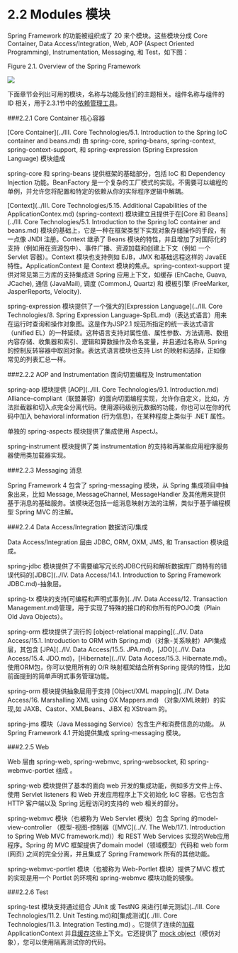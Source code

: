 2.2 Modules 模块
========================

Spring Framework 的功能被组织成了 20 来个模块。这些模块分成  Core Container, Data Access/Integration, Web, AOP (Aspect Oriented Programming), Instrumentation, Messaging, 和 Test，如下图：

Figure 2.1. Overview of the Spring Framework

![](http://99btgc01.info/uploads/2014/12/spring-overview.png)

下面章节会列出可用的模块，名称与功能及他们的主题相关。组件名称与组件的 ID 相关，用于2.3.1节中的[依赖管理工具](http://docs.spring.io/spring/docs/current/spring-framework-reference/htmlsingle/#dependency-management)。

###2.2.1 Core Container 核心容器

[Core Container](../III. Core Technologies/5.1. Introduction to the Spring IoC container and beans.md) 由 spring-core, spring-beans, spring-context, spring-context-support, 和 spring-expression (Spring Expression Language) 模块组成

spring-core 和 spring-beans 提供框架的基础部分，包括 IoC 和 Dependency Injection 功能。BeanFactory 是一个复杂的工厂模式的实现。不需要可以编程的单例，并允许您将配置和特定的依赖从你的实际程序逻辑中解耦。

[Context](../III. Core Technologies/5.15. Additional Capabilities of the ApplicationContex.md) (spring-context) 模块建立且提供于在[Core 和 Beans](../III. Core Technologies/5.1. Introduction to the Spring IoC container and beans.md) 模块的基础上，它是一种在框架类型下实现对象存储操作的手段，有一点像 JNDI 注册。Context 继承了 Beans 模块的特性，并且增加了对国际化的支持（例如用在资源包中）、事件广播、资源加载和创建上下文（例如 一个 Servlet 容器）。Context 模块也支持例如 EJB，JMX 和基础远程这样的 JavaEE 特性。ApplicationContext 是 Context 模块的焦点。spring-context-support 提供对常见第三方库的支持集成进 Spring 应用上下文，如缓存 (EhCache, Guava, JCache), 通信 (JavaMail), 调度 (CommonJ, Quartz) 和 模板引擎 (FreeMarker, JasperReports, Velocity).

spring-expression 模块提供了一个强大的[Expression Language](../III. Core Technologies/8. Spring Expression Language-SpEL.md)（表达式语言）用来在运行时查询和操作对象图。这是作为JSP2.1 规范所指定的统一表达式语言（unified EL）的一种延续。这种语言支持对属性值、属性参数、方法调用、数组内容存储、收集器和索引、逻辑和算数操作及命名变量，并且通过名称从 Spring 的控制反转容器中取回对象。表达式语言模块也支持  List 的映射和选择，正如像常见的列表汇总一样。

###2.2.2 AOP and Instrumentation 面向切面编程及 Instrumentation

spring-aop 模块提供 [AOP](../III. Core Technologies/9.1. Introduction.md) Alliance-compliant（联盟兼容）的面向切面编程实现，允许你自定义，比如，方法拦截器和切入点完全分离代码。使用源码级别元数据的功能，你也可以在你的代码中加入 behavioral information (行为信息)，在某种程度上类似于 .NET 属性。

单独的 spring-aspects 模块提供了集成使用 AspectJ。

spring-instrument 模块提供了类 instrumentation 的支持和再某些应用程序服务器使用类加载器实现。

###2.2.3 Messaging 消息

Spring Framework 4 包含了 spring-messaging 模块，从 Spring 集成项目中抽象出来，比如  Message, MessageChannel, MessageHandler 及其他用来提供基于消息的基础服务。该模块还包括一组消息映射方法的注解，类似于基于编程模型 Spring MVC 的注解。

###2.2.4 Data Access/Integration 数据访问/集成

Data Access/Integration 层由 JDBC, ORM, OXM, JMS, 和 Transaction 模块组成。

spring-jdbc 模块提供了不需要编写冗长的JDBC代码和解析数据库厂商特有的错误代码的[JDBC](../IV. Data Access/14.1. Introduction to Spring Framework JDBC.md)-抽象层。

spring-tx 模块的支持[可编程和声明式事务](../IV. Data Access/12. Transaction Management.md)管理，用于实现了特殊的接口的和你所有的POJO类（Plain Old Java Objects）。

spring-orm 模块提供了流行的 [object-relational mapping](../IV. Data Access/15.1. Introduction to ORM with Spring.md)（对象-关系映射）API集成层，其包含 [JPA](../IV. Data Access/15.5. JPA.md)，[JDO](../IV. Data Access/15.4. JDO.md)，[Hibernate](../IV. Data Access/15.3. Hibernate.md)。使用ORM包，你可以使用所有的 O/R 映射框架结合所有Spring 提供的特性，比如前面提到的简单声明式事务管理功能。

spring-orm 模块提供抽象层用于支持  [Object/XML mapping](../IV. Data Access/16. Marshalling XML using OX Mappers.md) （对象/XML映射）的实现,如 JAXB、Castor、XMLBeans、JiBX 和 XStream 的。

spring-jms 模块（Java Messaging Service）包含生产和消费信息的功能。 从 Spring Framework 4.1 开始提供集成 spring-messaging  模块。

###2.2.5 Web

Web 层由 spring-web, spring-webmvc, spring-websocket, 和 spring-webmvc-portlet 组成 。

spring-web 模块提供了基本的面向 web 开发的集成功能，例如多方文件上传、使用 Servlet listeners 和 Web 开发应用程序上下文初始化 IoC 容器。它也包含 HTTP 客户端以及 Spring 远程访问的支持的 web 相关的部分。

spring-webmvc 模块（也被称为 Web Servlet 模块）包含 Spring 的model-view-controller （模型-视图-控制器（[MVC](../V. The Web/17.1. Introduction to Spring Web MVC framework.md)）和  REST Web Services 实现的Web应用程序。Spring 的 MVC 框架提供了domain model（领域模型）代码和 web form (网页) 之间的完全分离，并且集成了  Spring Framework 所有的其他功能。

spring-webmvc-portlet 模块（也被称为 Web-Portlet 模块）提供了MVC 模式的实现是用一个 Portlet 的环境和 spring-webmvc 模块功能的镜像。

###2.2.6 Test

spring-test 模块支持通过组合 JUnit 或 TestNG 来进行[单元测试](../III. Core Technologies/11.2. Unit Testing.md)和[集成测试](../III. Core Technologies/11.3. Integration Testing.md) 。它提供了连续的[加载](http://docs.spring.io/spring/docs/current/spring-framework-reference/htmlsingle/#testcontext-ctx-management) ApplicationContext 并且[缓存](http://docs.spring.io/spring/docs/current/spring-framework-reference/htmlsingle/#testcontext-ctx-management-caching)这些上下文。它还提供了  [mock object](http://docs.spring.io/spring/docs/current/spring-framework-reference/htmlsingle/#mock-objects)（模仿对象），您可以使用隔离测试你的代码。


